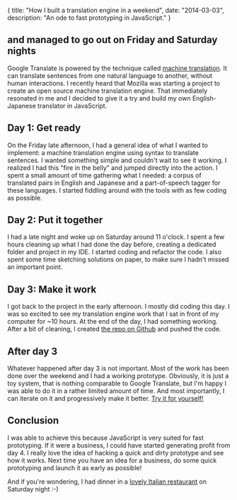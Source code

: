 {
  title: "How I built a translation engine in a weekend",
  date: "2014-03-03",
  description: "An ode to fast prototyping in JavaScript."
}

## and managed to go out on Friday and Saturday nights

Google Translate is powered by the technique called [machine translation](https://en.wikipedia.org/wiki/Machine_translation). It can translate sentences from one natural language to another, without human interactions.
I recently heard that Mozilla was starting a project to create an open source machine translation engine. That immediately resonated in me and I decided to give it a try and build my own English-Japanese translator in JavaScript.

## Day 1: Get ready
On the Friday late afternoon, I had a general idea of what I wanted to implement: a machine translation engine using syntax to translate sentences. I wanted something simple and couldn't wait to see it working. I realized I had this "fire in the belly" and jumped directly into the action.
I spent a small amount of time gathering what I needed: a corpus of translated pairs in English and Japanese and a part-of-speech tagger for these languages.
I started fiddling around with the tools with as few coding as possible.

## Day 2: Put it together
I had a late night and woke up on Saturday around 11 o'clock. I spent a few hours cleaning up what I had done the day before, creating a dedicated folder and project in my IDE. I started coding and refactor the code.
I also spent some time sketching solutions on paper, to make sure I hadn't missed an important point.

## Day 3: Make it work
I got back to the project in the early afternoon. I mostly did coding this day. I was so excited to see my translation engine work that I sat in front of my computer for ~10 hours. At the end of the day, I had something working. After a bit of cleaning, I created [the repo on Github](https://github.com/gmarty/syntactic-machine-translation) and pushed the code.

## After day 3
Whatever happened after day 3 is not important. Most of the work has been done over the weekend and I had a working prototype. Obviously, it is just a toy system, that is nothing comparable to Google Translate, but I'm happy I was able to do it in a rather limited amount of time. And most importantly, I can iterate on it and progressively make it better. [Try it for yourself!](http://gmarty.github.io/syntactic-machine-translation/)

## Conclusion
I was able to achieve this because JavaScript is very suited for fast prototyping. If it were a business, I could have started generating profit from day 4. I really love the idea of hacking a quick and dirty prototype and see how it works. Next time you have an idea for a business, do some quick prototyping and launch it as early as possible!

And if you're wondering, I had dinner in a [lovely Italian restaurant](http://pastacibo.com/) on Saturday night :-)

